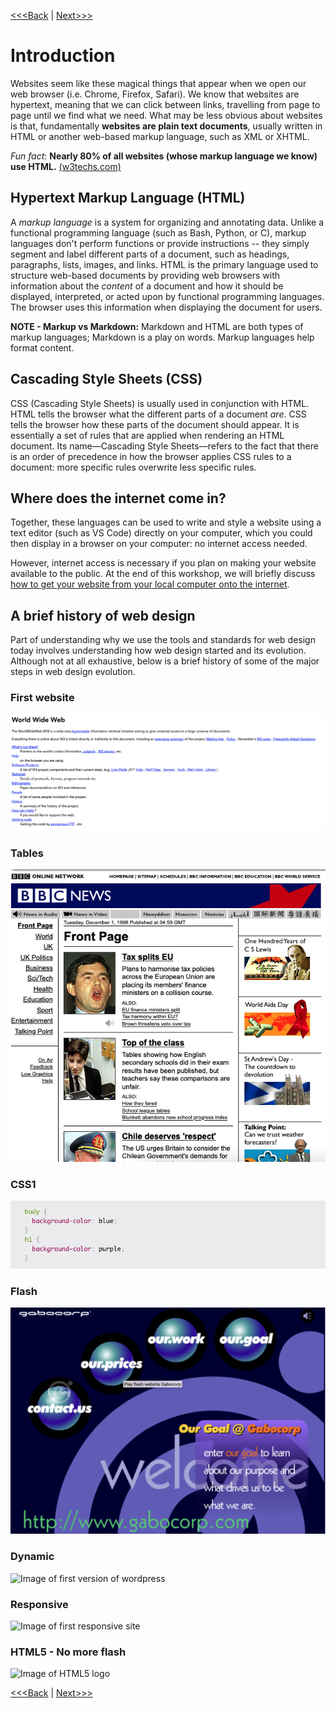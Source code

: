 [<<<Back](../README.md) | [Next>>>](02-opening_activity.md)

# Introduction

Websites seem like these magical things that appear when we open our web browser (i.e. Chrome, Firefox, Safari). We know that websites are hypertext, meaning that we can click between links, travelling from page to page until we find what we need. What may be less obvious about websites is that, fundamentally **websites are plain text documents**, usually written in HTML or another web-based markup language, such as XML or XHTML.

*Fun fact*: **Nearly 80% of all websites (whose markup language we know) use HTML.**
[(w3techs.com)](https://w3techs.com/technologies/details/ml-html/all/all)

## Hypertext Markup Language (HTML)

A _markup language_ is a system for organizing and annotating data. Unlike a functional programming language (such as Bash, Python, or C), markup languages don't perform functions or provide instructions -- they simply segment and label different parts of a document, such as headings, paragraphs, lists, images, and links. HTML is the primary language used to structure web-based documents by providing web browsers with information about the _content_ of a document and how it should be displayed, interpreted, or acted upon by functional programming languages. The browser uses this information when displaying the document for users.

**NOTE - Markup vs Markdown:** Markdown and HTML are both types of markup languages; Markdown is a play on words. Markup languages help format content.

## Cascading Style Sheets (CSS)

CSS (Cascading Style Sheets) is usually used in conjunction with HTML. HTML tells the browser what the different parts of a document _are_. CSS tells the browser how these parts of the document should appear. It is essentially a set of rules that are applied when rendering an HTML document. Its name—Cascading Style Sheets—refers to the fact that there is an order of precedence in how the browser applies CSS rules to a document: more specific rules overwrite less specific rules.

## Where does the internet come in?

Together, these languages can be used to write and style a website using a text editor (such as VS Code) directly on your computer, which you could then display in a browser on your computer: no internet access needed.

However, internet access is necessary if you plan on making your website available to the public. At the end of this workshop, we will briefly discuss [how to get your website from your local computer onto the internet](19-public.md).

## A brief history of web design

Part of understanding why we use the tools and standards for web design today involves understanding how web design started and its evolution. Although not at all exhaustive, below is a brief history of some of the major steps in web design evolution.

### First website
![Screenshot of the first ever website](images/first.png)

### Tables
![Screenshot of bbc news from 1998 site](images/table.png)

### CSS1
![Image of example of css](images/css.png)

### Flash
![Screenshot of gabocorp site using flash](images/flash.png)

### Dynamic 
![Image of first version of wordpress](https://cdn4.wpbeginner.com/wp-content/uploads/2018/07/wordpress-firstrelease-1.png)

### Responsive
![Image of first responsive site](https://www.webdesignmuseum.org/uploaded/web-design-history/audi-de-2001.png)
### HTML5 - No more flash
![Image of HTML5 logo](https://rapidapi.com/blog/wp-content/uploads/2018/06/logo-2582748_640.png)

[<<<Back](../README.md) | [Next>>>](02-opening_activity.md)
